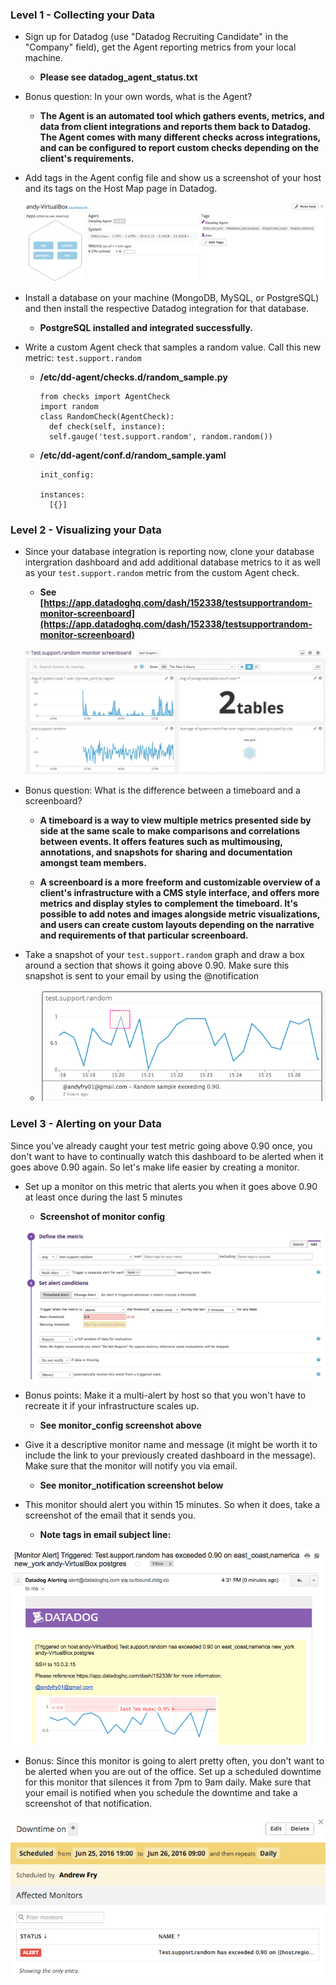 ### Level 1 - Collecting your Data

* Sign up for Datadog (use "Datadog Recruiting Candidate" in the "Company" field), get the Agent reporting metrics from your local machine.

  - **Please see datadog_agent_status.txt**


* Bonus question: In your own words, what is the Agent?

  - **The Agent is an automated tool which gathers events, metrics, and data from client integrations and reports them back to Datadog. The Agent comes with many different checks across integrations, and can be configured to report custom checks depending on the client's requirements.**


* Add tags in the Agent config file and show us a screenshot of your host and its tags on the Host Map page in Datadog.

  ![host_and_tags.png](./img/host_and_tags.png)


* Install a database on your machine (MongoDB, MySQL, or PostgreSQL) and then install the respective Datadog integration for that database.

  - **PostgreSQL installed and integrated successfully.**


* Write a custom Agent check that samples a random value. Call this new metric: `test.support.random`

  - **/etc/dd-agent/checks.d/random_sample.py**
    ```
    from checks import AgentCheck
    import random
    class RandomCheck(AgentCheck):
      def check(self, instance):
      self.gauge('test.support.random', random.random())
    ```

  - **/etc/dd-agent/conf.d/random_sample.yaml**
    ```
    init_config:

    instances:
      [{}]
    ```


### Level 2 - Visualizing your Data

* Since your database integration is reporting now, clone your database intergration dashboard and add additional database metrics to it as well as your `test.support.random` metric from the custom Agent check.

  - **See [https://app.datadoghq.com/dash/152338/testsupportrandom-monitor-screenboard](https://app.datadoghq.com/dash/152338/testsupportrandom-monitor-screenboard)**


  ![dashboard.png](./img/dashboard.png)

* Bonus question: What is the difference between a timeboard and a screenboard?

  - **A timeboard is a way to view multiple metrics presented side by side at the same scale to make comparisons and correlations between events. It offers features such as multimousing, annotations, and snapshots for sharing and documentation amongst team members.**

  - **A screenboard is a more freeform and customizable overview of a client's infrastructure with a CMS style interface, and offers more metrics and display styles to complement the timeboard. It's possible to add notes and images alongside metric visualizations, and users can create custom layouts depending on the narrative and requirements of that particular screenboard.**


* Take a snapshot of your `test.support.random` graph and draw a box around a section that shows it going above 0.90. Make sure this snapshot is sent to your email by using the @notification

  - ![check_with_notification.png](./img/check_with_notification.png)


### Level 3 - Alerting on your Data

Since you've already caught your test metric going above 0.90 once, you don't want to have to continually watch this dashboard to be alerted when it goes above 0.90 again.  So let's make life easier by creating a monitor.  
* Set up a monitor on this metric that alerts you when it goes above 0.90 at least once during the last 5 minutes

  - **Screenshot of monitor config**


  ![monitor_config.png](./img/monitor_config.png)

* Bonus points:  Make it a multi-alert by host so that you won't have to recreate it if your infrastructure scales up.  

  - **See monitor_config screenshot above**


* Give it a descriptive monitor name and message (it might be worth it to include the link to your previously created dashboard in the message).  Make sure that the monitor will notify you via email.

  - **See monitor_notification screenshot below**


* This monitor should alert you within 15 minutes. So when it does, take a screenshot of the email that it sends you.


  - **Note tags in email subject line:**


![monitor_notification.png](./img/monitor_notification.png)

* Bonus: Since this monitor is going to alert pretty often, you don't want to be alerted when you are out of the office. Set up a scheduled downtime for this monitor that silences it from 7pm to 9am daily. Make sure that your email is notified when you schedule the downtime and take a screenshot of that notification.

![downtime_schedule.png](./img/downtime_schedule.png)

